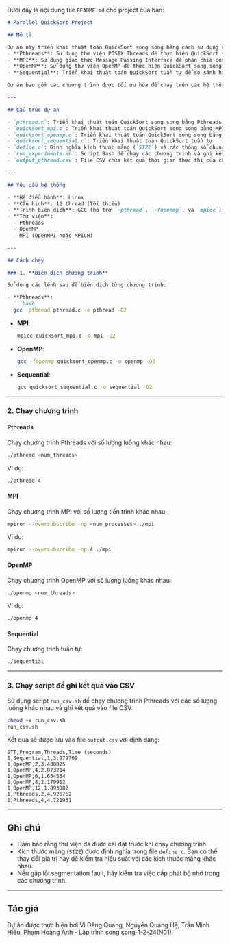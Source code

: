 Dưới đây là nội dung file `README.md` cho project của bạn:

```markdown
# Parallel QuickSort Project

## Mô tả

Dự án này triển khai thuật toán QuickSort song song bằng cách sử dụng các công nghệ sau:
- **Pthreads**: Sử dụng thư viện POSIX Threads để thực hiện QuickSort song song.
- **MPI**: Sử dụng giao thức Message Passing Interface để phân chia công việc giữa các tiến trình.
- **OpenMP**: Sử dụng thư viện OpenMP để thực hiện QuickSort song song trên các luồng.
- **Sequential**: Triển khai thuật toán QuickSort tuần tự để so sánh hiệu suất.

Dự án bao gồm các chương trình được tối ưu hóa để chạy trên các hệ thống đa luồng và đa tiến trình.

---

## Cấu trúc dự án

- `pthread.c`: Triển khai thuật toán QuickSort song song bằng Pthreads.
- `quicksort_mpi.c`: Triển khai thuật toán QuickSort song song bằng MPI.
- `quicksort_openmp.c`: Triển khai thuật toán QuickSort song song bằng OpenMP.
- `quicksort_sequential.c`: Triển khai thuật toán QuickSort tuần tự.
- `define.c`: Định nghĩa kích thước mảng (`SIZE`) và các thông số chung.
- `run_experiments.sh`: Script Bash để chạy các chương trình và ghi kết quả vào file CSV.
- `output_pthread.csv`: File CSV chứa kết quả thời gian thực thi của chương trình Pthreads.

---

## Yêu cầu hệ thống

- **Hệ điều hành**: Linux
- **Cấu hình**: 12 thread (Tối thiểu)
- **Trình biên dịch**: GCC (hỗ trợ `-pthread`, `-fopenmp`, và `mpicc`)
- **Thư viện**:
  - Pthreads
  - OpenMP
  - MPI (OpenMPI hoặc MPICH)

---

## Cách chạy

### 1. **Biên dịch chương trình**

Sử dụng các lệnh sau để biên dịch từng chương trình:

- **Pthreads**:
  ```bash
  gcc -pthread pthread.c -o pthread -O2
  ```

- **MPI**:
  ```bash
  mpicc quicksort_mpi.c -o mpi -O2
  ```

- **OpenMP**:
  ```bash
  gcc -fopenmp quicksort_openmp.c -o openmp -O2
  ```

- **Sequential**:
  ```bash
  gcc quicksort_sequential.c -o sequential -O2
  ```

---

### 2. **Chạy chương trình**

#### **Pthreads**
Chạy chương trình Pthreads với số lượng luồng khác nhau:
```bash
./pthread <num_threads>
```
Ví dụ:
```bash
./pthread 4
```

#### **MPI**
Chạy chương trình MPI với số lượng tiến trình khác nhau:
```bash
mpirun --oversubscribe -np <num_processes> ./mpi
```
Ví dụ:
```bash
mpirun --oversubscribe -np 4 ./mpi
```

#### **OpenMP**
Chạy chương trình OpenMP với số lượng luồng khác nhau:
```bash
./openmp <num_threads>
```
Ví dụ:
```bash
./openmp 4
```

#### **Sequential**
Chạy chương trình tuần tự:
```bash
./sequential
```

---

### 3. **Chạy script để ghi kết quả vào CSV**

Sử dụng script `run_csv.sh` để chạy chương trình Pthreads với các số lượng luồng khác nhau và ghi kết quả vào file CSV:
```bash
chmod +x run_csv.sh
run_csv.sh
```

Kết quả sẽ được lưu vào file `output.csv` với định dạng:
```
STT,Program,Threads,Time (seconds)
1,Sequential,1,3.979709
1,OpenMP,2,3.400825
1,OpenMP,4,2.073214
1,OpenMP,6,1.654534
1,OpenMP,8,2.179912
1,OpenMP,12,1.893082
1,Pthreads,2,4.926762
1,Pthreads,4,4.721931
```

---

## Ghi chú

- Đảm bảo rằng thư viện đã được cài đặt trước khi chạy chương trình.
- Kích thước mảng (`SIZE`) được định nghĩa trong file `define.c`. Bạn có thể thay đổi giá trị này để kiểm tra hiệu suất với các kích thước mảng khác nhau.
- Nếu gặp lỗi segmentation fault, hãy kiểm tra việc cấp phát bộ nhớ trong các chương trình.

---

## Tác giả

Dự án được thực hiện bởi Vi Đăng Quang, Nguyễn Quang Hệ, Trần Minh Hiếu, Phạm Hoàng Anh - Lập trình song song-1-2-24(N01).
```